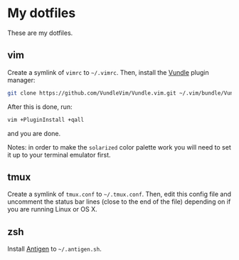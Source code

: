 # My dotfiles

These are my dotfiles.

## vim

Create a symlink of `vimrc` to `~/.vimrc`. Then, install the [Vundle] plugin
manager:

```bash
git clone https://github.com/VundleVim/Vundle.vim.git ~/.vim/bundle/Vundle.vim
```

After this is done, run:

```bash
vim +PluginInstall +qall
```

and you are done.

Notes: in order to make the `solarized` color palette work you will need to set
it up to your terminal emulator first.

## tmux

Create a symlink of `tmux.conf` to `~/.tmux.conf`. Then, edit this config file
and uncomment the status bar lines (close to the end of the file) depending on
if you are running Linux or OS X.

[Vundle]:http://github.com/VundleVim/Vundle.vim

## zsh

Install [Antigen](https://github.com/zsh-users/antigen) to `~/.antigen.sh`.
